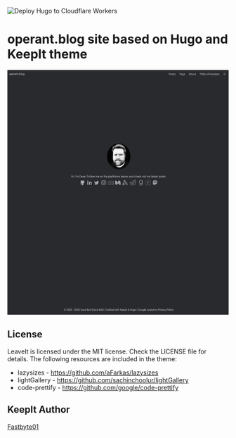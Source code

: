 ![Deploy Hugo to Cloudflare Workers](https://github.com/0xOperant/operant.blog/workflows/Deploy%20Hugo%20to%20Cloudflare%20Workers/badge.svg?branch=master&event=push)

# operant.blog site based on Hugo and KeepIt theme

![operant.blog](https://github.com/0xOperant/operant.blog/blob/custom_readme/static/images/screenshot.png)


## License
LeaveIt is licensed under the MIT license. Check the LICENSE file for details.
The following resources are included in the theme:

* lazysizes - https://github.com/aFarkas/lazysizes
* lightGallery - https://github.com/sachinchoolur/lightGallery
* code-prettify - https://github.com/google/code-prettify

## KeepIt Author
[Fastbyte01](https://github.com/Fastbyte01)
